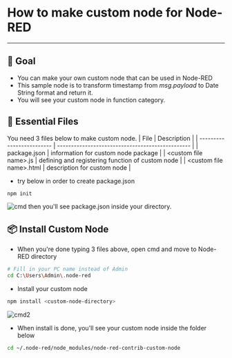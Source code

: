 # How to make custom node for Node-RED

---

## :gift: Goal

- You can make your own custom node that can be used in Node-RED
- This sample node is to transform timestamp from _msg.payload_ to Date String format and return it.
- You will see your custom node in function category.

## :page_facing_up: Essential Files
You need 3 files below to make custom node.
| File                      | Description                                      |
| ------------------------- | ------------------------------------------------ |
| package.json              | information for custom node package              |
| \<custom file name\>.js   | defining and registering function of custom node |
| \<custom file name\>.html | description for custom node                      |

- try below in order to create package.json

```bash
npm init
```

![cmd](https://user-images.githubusercontent.com/48264542/187075851-83002fa3-3f1d-4e03-a497-28fa4d12d6fc.png)
then you'll see package.json inside your directory.

## :package: Install Custom Node
* When you're done typing 3 files above, open cmd and move to Node-RED directory

```bash
# Fill in your PC name instead of Admin
cd C:\Users\Admin\.node-red
```
* Install your custom node
```bash
npm install <custom-node-directory>
```

![cmd2](https://user-images.githubusercontent.com/48264542/187076853-d397f39e-8113-4b1f-95e5-3aa94109a00f.png)

* When install is done, you'll see your custom node inside the folder below
```bash
cd ~/.node-red/node_modules/node-red-contrib-custom-node
```